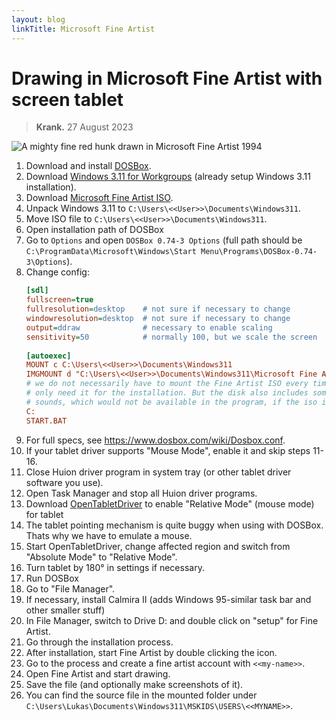 ```yaml
---
layout: blog
linkTitle: Microsoft Fine Artist
---
```


# Drawing in Microsoft Fine Artist with screen tablet
> **Krank.** 27 August 2023

![A mighty fine red hunk drawn in Microsoft Fine Artist 1994](../media/blog/bara-red_2023-08-26.png)

1. Download and install [DOSBox](https://www.dosbox.com/download.php?main=1).
2. Download [Windows 3.11 for Workgroups](https://archive.org/details/windows-3.11-sgvm) (already setup Windows 3.11 installation).
3. Download [Microsoft Fine Artist ISO](https://archive.org/details/microsoft-fine-artist/).
4. Unpack Windows 3.11 to `C:\Users\<<User>>\Documents\Windows311`.
5. Move ISO file to `C:\Users\<<User>>\Documents\Windows311`.
6. Open installation path of DOSBox
7. Go to `Options` and open `DOSBox 0.74-3 Options` (full path should be `C:\ProgramData\Microsoft\Windows\Start Menu\Programs\DOSBox-0.74-3\Options`).
8. Change config:
   ```ini
   [sdl]
   fullscreen=true
   fullresolution=desktop    # not sure if necessary to change
   windowresolution=desktop  # not sure if necessary to change
   output=ddraw              # necessary to enable scaling
   sensitivity=50            # normally 100, but we scale the screen
 
   [autoexec]
   MOUNT c C:\Users\<<User>>\Documents\Windows311
   IMGMOUNT d "C:\Users\<<User>>\Documents\Windows311\Microsoft Fine Artist.iso" -t iso
   # we do not necessarily have to mount the Fine Artist ISO every time. After all, we
   # only need it for the installation. But the disk also includes some stickers and 
   # sounds, which would not be available in the program, if the iso is not mounted.
   C:
   START.BAT
   ```
9. For full specs, see https://www.dosbox.com/wiki/Dosbox.conf.
10. If your tablet driver supports "Mouse Mode", enable it and skip steps 11-16.
11. Close Huion driver program in system tray (or other tablet driver software you use).
12. Open Task Manager and stop all Huion driver programs.
13. Download [OpenTabletDriver](https://github.com/OpenTabletDriver/OpenTabletDriver) to enable "Relative Mode" (mouse mode) for tablet
14. The tablet pointing mechanism is quite buggy when using with DOSBox. Thats why we have to emulate a mouse.
15. Start OpenTabletDriver, change affected region and switch from "Absolute Mode" to "Relative Mode".
16. Turn tablet by 180° in settings if necessary.
17. Run DOSBox
18. Go to "File Manager".
19. If necessary, install Calmira II (adds Windows 95-similar task bar and other smaller stuff)
20. In File Manager, switch to Drive D: and double click on "setup" for Fine Artist.
21. Go through the installation process.
22. After installation, start Fine Artist by double clicking the icon.
23. Go to the process and create a fine artist account with `<<my-name>>`.
24. Open Fine Artist and start drawing.
25. Save the file (and optionally make screenshots of it).
26. You can find the source file in the mounted folder under `C:\Users\Lukas\Documents\Windows311\MSKIDS\USERS\<<MYNAME>>`.
